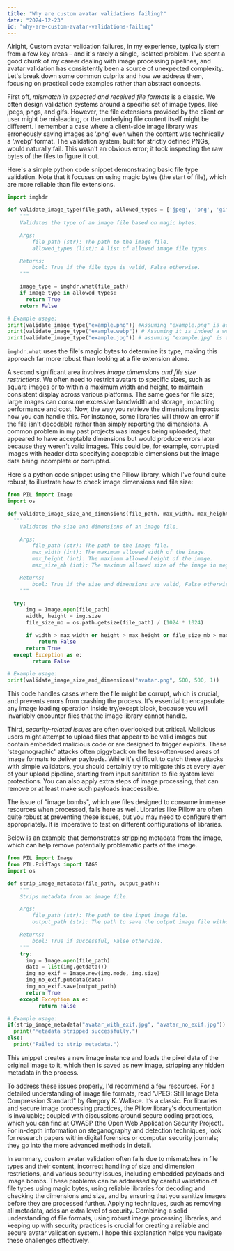 ```yaml
---
title: "Why are custom avatar validations failing?"
date: "2024-12-23"
id: "why-are-custom-avatar-validations-failing"
---
```


Alright,  Custom avatar validation failures, in my experience, typically stem from a few key areas – and it's rarely a single, isolated problem. I've spent a good chunk of my career dealing with image processing pipelines, and avatar validation has consistently been a source of unexpected complexity. Let's break down some common culprits and how we address them, focusing on practical code examples rather than abstract concepts.

First off, *mismatch in expected and received file formats* is a classic. We often design validation systems around a specific set of image types, like jpegs, pngs, and gifs. However, the file extensions provided by the client or user might be misleading, or the underlying file content itself might be different. I remember a case where a client-side image library was erroneously saving images as ‘.png’ even when the content was technically a ‘.webp’ format. The validation system, built for strictly defined PNGs, would naturally fail. This wasn't an obvious error; it took inspecting the raw bytes of the files to figure it out.

Here's a simple python code snippet demonstrating basic file type validation. Note that it focuses on using magic bytes (the start of file), which are more reliable than file extensions.

```python
import imghdr

def validate_image_type(file_path, allowed_types = ['jpeg', 'png', 'gif']):
    """
    Validates the type of an image file based on magic bytes.

    Args:
        file_path (str): The path to the image file.
        allowed_types (list): A list of allowed image file types.

    Returns:
        bool: True if the file type is valid, False otherwise.
    """

    image_type = imghdr.what(file_path)
    if image_type in allowed_types:
      return True
    return False

# Example usage:
print(validate_image_type("example.png")) #Assuming "example.png" is actually a png file
print(validate_image_type("example.webp")) # Assuming it is indeed a webp
print(validate_image_type("example.jpg")) # assuming "example.jpg" is a jpeg
```
`imghdr.what` uses the file's magic bytes to determine its type, making this approach far more robust than looking at a file extension alone.

A second significant area involves *image dimensions and file size restrictions*. We often need to restrict avatars to specific sizes, such as square images or to within a maximum width and height, to maintain consistent display across various platforms. The same goes for file size; large images can consume excessive bandwidth and storage, impacting performance and cost. Now, the way you retrieve the dimensions impacts how you can handle this. For instance, some libraries will throw an error if the file isn't decodable rather than simply reporting the dimensions. A common problem in my past projects was images being uploaded, that appeared to have acceptable dimensions but would produce errors later because they weren't valid images. This could be, for example, corrupted images with header data specifying acceptable dimensions but the image data being incomplete or corrupted.

Here's a python code snippet using the Pillow library, which I've found quite robust, to illustrate how to check image dimensions and file size:

```python
from PIL import Image
import os

def validate_image_size_and_dimensions(file_path, max_width, max_height, max_size_mb):
  """
    Validates the size and dimensions of an image file.

    Args:
        file_path (str): The path to the image file.
        max_width (int): The maximum allowed width of the image.
        max_height (int): The maximum allowed height of the image.
        max_size_mb (int): The maximum allowed size of the image in megabytes.

    Returns:
        bool: True if the size and dimensions are valid, False otherwise.
    """

  try:
      img = Image.open(file_path)
      width, height = img.size
      file_size_mb = os.path.getsize(file_path) / (1024 * 1024)

      if width > max_width or height > max_height or file_size_mb > max_size_mb:
          return False
      return True
  except Exception as e:
        return False

# Example usage:
print(validate_image_size_and_dimensions("avatar.png", 500, 500, 1))
```

This code handles cases where the file might be corrupt, which is crucial, and prevents errors from crashing the process. It's essential to encapsulate any image loading operation inside try/except block, because you will invariably encounter files that the image library cannot handle.

Third, *security-related issues* are often overlooked but critical. Malicious users might attempt to upload files that appear to be valid images but contain embedded malicious code or are designed to trigger exploits. These 'steganographic' attacks often piggyback on the less-often-used areas of image formats to deliver payloads. While it's difficult to catch these attacks with simple validators, you should certainly try to mitigate this at every layer of your upload pipeline, starting from input sanitation to file system level protections. You can also apply extra steps of image processing, that can remove or at least make such payloads inaccessible.

The issue of "image bombs", which are files designed to consume immense resources when processed, falls here as well. Libraries like Pillow are often quite robust at preventing these issues, but you may need to configure them appropriately. It is imperative to test on different configurations of libraries.

Below is an example that demonstrates stripping metadata from the image, which can help remove potentially problematic parts of the image.

```python
from PIL import Image
from PIL.ExifTags import TAGS
import os

def strip_image_metadata(file_path, output_path):
    """
    Strips metadata from an image file.

    Args:
        file_path (str): The path to the input image file.
        output_path (str): The path to save the output image file without metadata.

    Returns:
        bool: True if successful, False otherwise.
    """
    try:
      img = Image.open(file_path)
      data = list(img.getdata())
      img_no_exif = Image.new(img.mode, img.size)
      img_no_exif.putdata(data)
      img_no_exif.save(output_path)
      return True
    except Exception as e:
          return False

# Example usage:
if(strip_image_metadata("avatar_with_exif.jpg", "avatar_no_exif.jpg")):
  print("Metadata stripped successfully.")
else:
  print("Failed to strip metadata.")
```
This snippet creates a new image instance and loads the pixel data of the original image to it, which then is saved as new image, stripping any hidden metadata in the process.

To address these issues properly, I'd recommend a few resources. For a detailed understanding of image file formats, read "JPEG: Still Image Data Compression Standard" by Gregory K. Wallace. It’s a classic. For libraries and secure image processing practices, the Pillow library's documentation is invaluable; coupled with discussions around secure coding practices, which you can find at OWASP (the Open Web Application Security Project). For in-depth information on steganography and detection techniques, look for research papers within digital forensics or computer security journals; they go into the more advanced methods in detail.

In summary, custom avatar validation often fails due to mismatches in file types and their content, incorrect handling of size and dimension restrictions, and various security issues, including embedded payloads and image bombs. These problems can be addressed by careful validation of file types using magic bytes, using reliable libraries for decoding and checking the dimensions and size, and by ensuring that you sanitize images before they are processed further. Applying techniques, such as removing all metadata, adds an extra level of security. Combining a solid understanding of file formats, using robust image processing libraries, and keeping up with security practices is crucial for creating a reliable and secure avatar validation system. I hope this explanation helps you navigate these challenges effectively.
